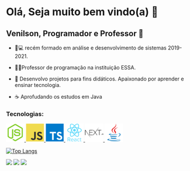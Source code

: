 # Olá, Seja muito bem vindo(a) 👋
## Venilson, Programador e Professor 🚀

- 🚀💻 recém formado em análise e desenvolvimento de sistemas 2019-2021.

- 👨‍🏫Professor de programação na instituição ESSA. 

- 🔭 Desenvolvo projetos para fins didáticos. Apaixonado por aprender e ensinar tecnologia.

- ☕ Aprofudando os estudos em Java

<h3 align="left">Tecnologias:</h3>
<p align="left">

  <a href="https://nodejs.org/en/">  
    <img src="https://raw.githubusercontent.com/devicons/devicon/master/icons/nodejs/nodejs-original.svg" alt="nodejs" w height="50">
  </a> 

  <a href="https://developer.mozilla.org/en-US/docs/Web/JavaScript">  
    <img src="https://raw.githubusercontent.com/devicons/devicon/master/icons/javascript/javascript-original.svg" alt="javascript" height="50">
  </a> 

  <a href="https://developer.mozilla.org/en-US/docs/Web/JavaScript">  
    <img src="https://raw.githubusercontent.com/devicons/devicon/master/icons/typescript/typescript-original.svg" alt="typescript" height="50">
  </a> 

  <a href="https://pt-br.reactjs.org/">  
    <img src="https://raw.githubusercontent.com/devicons/devicon/master/icons/react/react-original-wordmark.svg" alt="react" w height="50">
  </a>

  <a href="https://nextjs.org/">  
    <img src="https://raw.githubusercontent.com/devicons/devicon/master/icons/nextjs/nextjs-original-wordmark.svg" alt="nextjs" w height="50">
  </a>

  <a href="https://www.java.com/pt-BR/">  
    <img src="https://raw.githubusercontent.com/devicons/devicon/master/icons/java/java-original.svg" alt="java"  height="50">
  </a> 

<p/>

[![Top Langs](https://github-readme-stats.vercel.app/api/top-langs/?username=venilson1&layout=compact&theme=material-palenight)](https://github.com/anuraghazra/github-readme-stats)

[<img src="https://img.shields.io/badge/linkedin-%230077B5.svg?&style=for-the-badge&logo=linkedin&logoColor=white" />](https://www.linkedin.com/in/venilson1/) 
[<img src = "https://img.shields.io/badge/instagram-%23E4405F.svg?&style=for-the-badge&logo=instagram&logoColor=white">](https://www.instagram.com/padawan_programmer/) 
[<img src = "https://img.shields.io/badge/facebook-%231877F2.svg?&style=for-the-badge&logo=facebook&logoColor=white">](https://www.facebook.com/VehSantos2)
